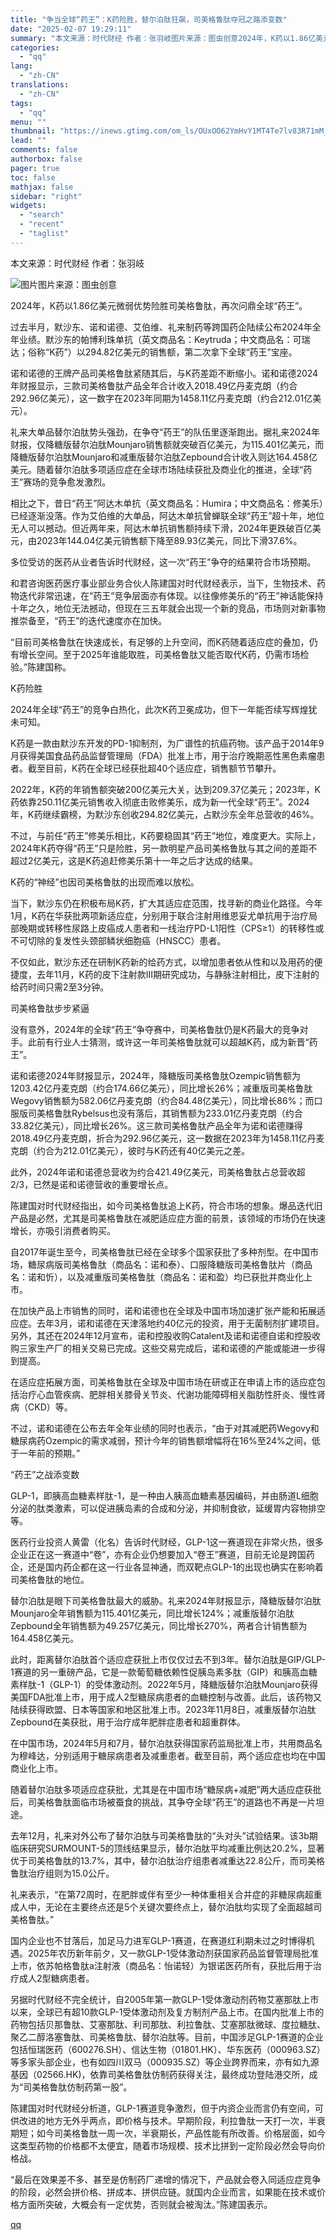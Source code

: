 ```yaml
---
title: "争当全球“药王”：K药险胜，替尔泊肽狂飙，司美格鲁肽夺冠之路添变数"
date: "2025-02-07 19:29:11"
summary: "本文来源：时代财经 作者：张羽岐图片来源：图虫创意2024年，K药以1.86亿美元微弱优势险胜司美格..."
categories:
  - "qq"
lang:
  - "zh-CN"
translations:
  - "zh-CN"
tags:
  - "qq"
menu: ""
thumbnail: "https://inews.gtimg.com/om_ls/OUxOO62YmHvY1MT4Te7lv83R71mM_MGOO0OZw4CqkNlH8AA_640360/0"
lead: ""
comments: false
authorbox: false
pager: true
toc: false
mathjax: false
sidebar: "right"
widgets:
  - "search"
  - "recent"
  - "taglist"
---
```


本文来源：时代财经 作者：张羽岐

![图片](https://inews.gtimg.com/om_bt/O_N-OC-pnFR2pXxmITgxJKErt8nQDlx2sLumxfrWazL9cAA/641)图片来源：图虫创意

2024年，K药以1.86亿美元微弱优势险胜司美格鲁肽，再次问鼎全球“药王”。

过去半月，默沙东、诺和诺德、艾伯维、礼来制药等跨国药企陆续公布2024年全年业绩。默沙东的帕博利珠单抗（英文商品名：Keytruda；中文商品名：可瑞达；俗称“K药”）以294.82亿美元的销售额，第二次拿下全球“药王”宝座。

诺和诺德的王牌产品司美格鲁肽紧随其后，与K药差距不断缩小。诺和诺德2024年财报显示，三款司美格鲁肽产品全年合计收入2018.49亿丹麦克朗（约合292.96亿美元），这一数字在2023年同期为1458.11亿丹麦克朗（约合212.01亿美元）。

礼来大单品替尔泊肽势头强劲，在争夺“药王”的队伍里逐渐跑出。据礼来2024年财报，仅降糖版替尔泊肽Mounjaro销售额就突破百亿美元，为115.401亿美元，而降糖版替尔泊肽Mounjaro和减重版替尔泊肽Zepbound合计收入则达164.458亿美元。随着替尔泊肽多项适应症在全球市场陆续获批及商业化的推进，全球“药王”赛场的竞争愈发激烈。

相比之下，昔日“药王”阿达木单抗（英文商品名：Humira；中文商品名：修美乐）已经逐渐没落。作为艾伯维的大单品，阿达木单抗曾蝉联全球“药王”超十年，地位无人可以撼动。但近两年来，阿达木单抗销售额持续下滑，2024年更跌破百亿美元，由2023年144.04亿美元销售额下降至89.93亿美元，同比下滑37.6%。

多位受访的医药从业者告诉时代财经，这一次“药王”争夺的结果符合市场预期。

和君咨询医药医疗事业部业务合伙人陈建国对时代财经表示，当下，生物技术、药物迭代非常迅速，在“药王”竞争层面亦有体现。以往像修美乐的“药王”神话能保持十年之久，地位无法撼动，但现在三五年就会出现一个新的竞品，市场则对新事物推崇备至，“药王”的迭代速度亦在加快。

“目前司美格鲁肽在快速成长，有足够的上升空间，而K药随着适应症的叠加，仍有增长空间。至于2025年谁能取胜，司美格鲁肽又能否取代K药，仍需市场检验。”陈建国称。

K药险胜

2024年全球“药王”的竞争白热化，此次K药卫冕成功，但下一年能否续写辉煌犹未可知。

K药是一款由默沙东开发的PD-1抑制剂，为广谱性的抗癌药物。该产品于2014年9月获得美国食品药品监督管理局（FDA）批准上市，用于治疗晚期恶性黑色素瘤患者。截至目前，K药在全球已经获批超40个适应症，销售额节节攀升。

2022年，K药的年销售额突破200亿美元大关，达到209.37亿美元；2023年，K药依靠250.11亿美元销售收入彻底击败修美乐，成为新一代全球“药王”。2024年，K药继续霸榜，为默沙东创收294.82亿美元，占默沙东全年总营收的46%。

不过，与前任“药王”修美乐相比，K药要稳固其“药王”地位，难度更大。实际上，2024年K药夺得“药王”只是险胜，另一款明星产品司美格鲁肽与其之间的差距不超过2亿美元，这是K药追赶修美乐第十一年之后才达成的结果。

K药的“神经”也因司美格鲁肽的出现而难以放松。

当下，默沙东仍在积极布局K药，扩大其适应症范围，找寻新的商业化路径。今年1月，K药在华获批两项新适应症，分别用于联合注射用维恩妥尤单抗用于治疗局部晚期或转移性尿路上皮癌成人患者和一线治疗PD-L1阳性（CPS≥1）的转移性或不可切除的复发性头颈部鳞状细胞癌（HNSCC）患者。

不仅如此，默沙东还在研制K药新的给药方式，以增加患者依从性和以及用药的便捷度，去年11月，K药的皮下注射款III期研究成功，与静脉注射相比，皮下注射的给药时间只需2至3分钟。

司美格鲁肽步步紧逼

没有意外，2024年的全球“药王”争夺赛中，司美格鲁肽仍是K药最大的竞争对手。此前有行业人士猜测，或许这一年司美格鲁肽就可以超越K药，成为新晋“药王”。

诺和诺德2024年财报显示，2024年，降糖版司美格鲁肽Ozempic销售额为1203.42亿丹麦克朗（约合174.66亿美元），同比增长26%；减重版司美格鲁肽Wegovy销售额为582.06亿丹麦克朗（约合84.48亿美元），同比增长86%；而口服版司美格鲁肽Rybelsus也没有落后，其销售额为233.01亿丹麦克朗（约合33.82亿美元），同比增长26%。这三款司美格鲁肽产品全年为诺和诺德赚得2018.49亿丹麦克朗，折合为292.96亿美元，这一数据在2023年为1458.11亿丹麦克朗（约合为212.01亿美元），彼时与K药还有40亿美元之差。

此外，2024年诺和诺德总营收为约合421.49亿美元，司美格鲁肽占总营收超2/3，已然是诺和诺德营收的重要增长点。

陈建国对时代财经指出，如今司美格鲁肽追上K药，符合市场的想象。爆品迭代旧产品是必然，尤其是司美格鲁肽在减肥适应症方面的前景，该领域的市场仍在快速增长，亦吸引消费者购买。

自2017年诞生至今，司美格鲁肽已经在全球多个国家获批了多种剂型。在中国市场，糖尿病版司美格鲁肽（商品名：诺和泰）、口服降糖版司美格鲁肽片（商品名：诺和忻），以及减重版司美格鲁肽（商品名：诺和盈）均已获批并商业化上市。

在加快产品上市销售的同时，诺和诺德也在全球及中国市场加速扩张产能和拓展适应症。去年3月，诺和诺德在天津落地约40亿元的投资，用于无菌制剂扩建项目。另外，其还在2024年12月宣布，诺和控股收购Catalent及诺和诺德自诺和控股收购三家生产厂的相关交易已完成。这些交易完成后，诺和诺德的产能或能进一步得到提高。

在适应症拓展方面，司美格鲁肽在全球及中国市场在研或正在申请上市的适应症包括治疗心血管疾病、肥胖相关膝骨关节炎、代谢功能障碍相关脂肪性肝炎、慢性肾病（CKD）等。

不过，诺和诺德在公布去年全年业绩的同时也表示，“由于对其减肥药Wegovy和糖尿病药Ozempic的需求减弱，预计今年的销售额增幅将在16%至24%之间，低于一年前的预期。”

“药王”之战添变数

GLP-1，即胰高血糖素样肽-1，是一种由人胰高血糖素基因编码，并由肠道L细胞分泌的肽类激素，可以促进胰岛素的合成和分泌，并抑制食欲，延缓胃内容物排空等。

医药行业投资人黄雷（化名）告诉时代财经，GLP-1这一赛道现在非常火热，很多企业正在这一赛道中“卷”，亦有企业仍想要加入“卷王”赛道，目前无论是跨国药企，还是国内药企都在这一行业各显神通，而双靶点GLP-1的出现也确实在影响着司美格鲁肽的地位。

替尔泊肽是眼下司美格鲁肽最大的威胁。礼来2024年财报显示，降糖版替尔泊肽Mounjaro全年销售额为115.401亿美元，同比增长124%；减重版替尔泊肽Zepbound全年销售额为49.257亿美元，同比增长270%，两者合计销售额为164.458亿美元。

此时，距离替尔泊肽首个适应症获批上市仅仅过去不到3年。替尔泊肽是GIP/GLP-1赛道的另一重磅产品，它是一款葡萄糖依赖性促胰岛素多肽（GIP）和胰高血糖素样肽-1（GLP-1）的受体激动剂。2022年5月，降糖版替尔泊肽Mounjaro获得美国FDA批准上市，用于成人2型糖尿病患者的血糖控制与改善。此后，该药物又陆续获得欧盟、日本等国家和地区批准上市。2023年11月8日，减重版替尔泊肽Zepbound在美获批，用于治疗成年肥胖症患者和超重群体。

在中国市场，2024年5月和7月，替尔泊肽获得国家药监局批准上市，共用商品名为穆峰达，分别适用于糖尿病患者及减重患者。截至目前，两个适应症也均在中国商业化上市。

随着替尔泊肽多项适应症获批，尤其是在中国市场“糖尿病+减肥”两大适应症获批后，司美格鲁肽面临市场被蚕食的挑战，其争夺全球“药王”的道路也不再是一片坦途。

去年12月，礼来对外公布了替尔泊肽与司美格鲁肽的“头对头”试验结果。该3b期临床研究SURMOUNT-5的顶线结果显示，替尔泊肽平均减重比例达20.2%，显著优于司美格鲁肽的13.7%，其中，替尔泊肽治疗组患者减重达22.8公斤，而司美格鲁肽治疗组则为15.0公斤。

礼来表示，“在第72周时，在肥胖或伴有至少一种体重相关合并症的非糖尿病超重成人中，无论在主要终点还是5个关键次要终点上，替尔泊肽均实现了全面超越司美格鲁肽。”

国内企业也不甘落后，加足马力进军GLP-1赛道，在赛道红利期未过之时博得机遇。2025年农历新年前夕，又一款GLP-1受体激动剂获国家药品监督管理局批准上市，依苏帕格鲁肽a注射液（商品名：怡诺轻）为银诺医药所有，获批后用于治疗成人2型糖病患者。

另据时代财经不完全统计，自2005年第一款GLP-1受体激动剂药物艾塞那肽上市以来，全球已有超10款GLP-1受体激动剂及复方制剂产品上市。在国内批准上市的药物包括贝那鲁肽、艾塞那肽、利司那肽、利拉鲁肽、艾塞那肽微球、度拉糖肽、聚乙二醇洛塞鲁肽、司美格鲁肽、替尔泊肽等。目前，中国涉足GLP-1赛道的企业包括恒瑞医药（600276.SH）、信达生物（01801.HK）、华东医药（000963.SZ）等多家头部企业，也有如四川双马（000935.SZ）等企业跨界而来，亦有如九源基因（02566.HK)，依靠司美格鲁肽仿制药获得关注，最终成功登陆港交所，成为“司美格鲁肽仿制药第一股”。

陈建国对时代财经分析道，GLP-1赛道竞争激烈，但于内资企业而言仍有空间，可供改进的地方无外乎两点，即价格与技术。早期阶段，利拉鲁肽一天打一次，半衰期短；如今司美格鲁肽一周一次，半衰期长，产品性能有所改善。价格层面，如今这类型药物的价格都不太便宜，随着市场规模、技术比拼到一定阶段必然会导向价格战。

“最后在效果差不多、甚至是仿制药厂递增的情况下，产品就会卷入同适应症竞争的阶段，必然会拼价格、拼成本、拼供应链。就国内企业而言，如果能在技术或价格方面所突破，大概会有一定优势，否则就会被淘汰。”陈建国表示。

[qq](https://new.qq.com/rain/a/20250207A0829100)
